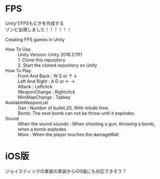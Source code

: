# FPS
UnityでFPSもどきを作成する<br>
ゾンビ出現しました！！！！！！<br>

Creating FPS games in Unity
<dl>
  <dt>How To Use</dt>
  <dd>Unity Version: Unity 2018.3.11f1</dd>
  <dd>1. Clone this repository</dd>
  <dd>2. Start the cloned repository on Unity</dd>
  
  <dt>How To Play</dt>
  <dd>Front And Back  : W S  or  ↑ ↓</dd>
  <dd>Left And Right  : A D  or  ← →</dd>
  <dd>Attack          : Leftclick</dd>
  <dd>WeaponChange    : Rightclick</dd>
  <dd>MiniMapChange   : Tabkey</dd>
  
  <dt>AvailableWeaponList</dt>
  <dd>Gan : Number of bullet:20, With relode time.</dd>
  <dd>Bomb: The next bomb can not be throw until it explodes.</dd>
  
  <dt>Sound</dt>
  <dd>When the sound sounds : When shooting a gun, throwing a bomb, when a bomb explodes</dd>
  <dd>More : When the player touches the damageWall </dd>
</dl> 

# iOS版
ジョイスティックの実装の実装からiOS版にも対応できそう？
